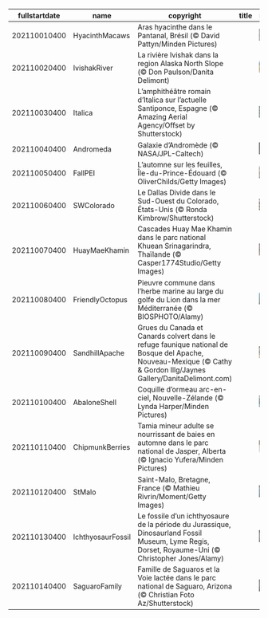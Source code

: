 |fullstartdate|name|copyright|title|image|
|--|--|--|--|--|
202110010400|HyacinthMacaws|Aras hyacinthe dans le Pantanal, Brésil (© David Pattyn/Minden Pictures)||![](/fr-CA/2021/10/202110010400HyacinthMacaws.jpg)|
202110020400|IvishakRiver|La rivière Ivishak dans la region Alaska North Slope (© Don Paulson/Danita Delimont)||![](/fr-CA/2021/10/202110020400IvishakRiver.jpg)|
202110030400|Italica|L’amphithéâtre romain d’Italica sur l’actuelle Santiponce, Espagne (© Amazing Aerial Agency/Offset by Shutterstock)||![](/fr-CA/2021/10/202110030400Italica.jpg)|
202110040400|Andromeda|Galaxie d’Andromède (© NASA/JPL-Caltech)||![](/fr-CA/2021/10/202110040400Andromeda.jpg)|
202110050400|FallPEI|L’automne sur les feuilles, Île-du-Prince-Édouard (© OliverChilds/Getty Images)||![](/fr-CA/2021/10/202110050400FallPEI.jpg)|
202110060400|SWColorado|Le Dallas Divide dans le Sud-Ouest du Colorado, États-Unis (© Ronda Kimbrow/Shutterstock)||![](/fr-CA/2021/10/202110060400SWColorado.jpg)|
202110070400|HuayMaeKhamin|Cascades Huay Mae Khamin dans le parc national Khuean Srinagarindra, Thaïlande (© Casper1774Studio/Getty Images)||![](/fr-CA/2021/10/202110070400HuayMaeKhamin.jpg)|
202110080400|FriendlyOctopus|Pieuvre commune dans l’herbe marine au large du golfe du Lion dans la mer Méditerranée (© BIOSPHOTO/Alamy)||![](/fr-CA/2021/10/202110080400FriendlyOctopus.jpg)|
202110090400|SandhillApache|Grues du Canada et Canards colvert dans le refuge faunique national de Bosque del Apache, Nouveau-Mexique (© Cathy & Gordon Illg/Jaynes Gallery/DanitaDelimont.com)||![](/fr-CA/2021/10/202110090400SandhillApache.jpg)|
202110100400|AbaloneShell|Coquille d’ormeau arc-en-ciel, Nouvelle-Zélande (© Lynda Harper/Minden Pictures)||![](/fr-CA/2021/10/202110100400AbaloneShell.jpg)|
202110110400|ChipmunkBerries|Tamia mineur adulte se nourrissant de baies en automne dans le parc national de Jasper, Alberta (© Ignacio Yufera/Minden Pictures)||![](/fr-CA/2021/10/202110110400ChipmunkBerries.jpg)|
202110120400|StMalo|Saint-Malo, Bretagne, France (© Mathieu Rivrin/Moment/Getty Images)||![](/fr-CA/2021/10/202110120400StMalo.jpg)|
202110130400|IchthyosaurFossil|Le fossile d’un ichthyosaure de la période du Jurassique, Dinosaurland Fossil Museum, Lyme Regis, Dorset, Royaume-Uni (© Christopher Jones/Alamy)||![](/fr-CA/2021/10/202110130400IchthyosaurFossil.jpg)|
202110140400|SaguaroFamily|Famille de Saguaros et la Voie lactée dans le parc national de Saguaro, Arizona (© Christian Foto Az/Shutterstock)||![](/fr-CA/2021/10/202110140400SaguaroFamily.jpg)|
